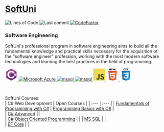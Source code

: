 # [SoftUni](https://softuni.bg/) 
![Lines of Code](https://img.shields.io/tokei/lines/github/krasipeace/SoftUni)
![Last commit](https://img.shields.io/github/last-commit/Krasipeace/SoftUni) 
[![CodeFactor](https://www.codefactor.io/repository/github/krasipeace/softuni/badge)](https://www.codefactor.io/repository/github/krasipeace/softuni)

### Software Engineering 

SoftUni's professional program in software engineering aims to build all the fundamental knowledge and practical skills necessary for the acquisition of the "software engineer" profession, working with the most modern software technologies and learning the best practices in the field of programming.

<p align="left"><a href="https://www.w3schools.com/cs/" target="_blank" rel="noreferrer"> <img src="https://raw.githubusercontent.com/devicons/devicon/master/icons/csharp/csharp-original.svg" alt="csharp" width="40" height="40"/> </a>
<a href="https://azure.microsoft.com/en-us/" target="_blank" rel="noreferrer"> <img src="https://user-images.githubusercontent.com/25181517/183911544-95ad6ba7-09bf-4040-ac44-0adafedb9616.png" alt="Microsoft Azure" width="40" height="40"/> </a>
<a href="https://www.microsoft.com/en-us/sql-server" target="_blank" rel="noreferrer"> <img src="https://www.svgrepo.com/show/303229/microsoft-sql-server-logo.svg" alt="mssql" width="40" height="40"/> </a>
<a href="https://dotnet.microsoft.com/en-us/" target="_blank" rel="noreferrer"> <img src="https://user-images.githubusercontent.com/25181517/121405754-b4f48f80-c95d-11eb-8893-fc325bde617f.png" alt="mssql" width="40" height="40"/> </a>
<a href="https://developer.mozilla.org/en-US/docs/Web/JavaScript" target="_blank" rel="noreferrer"> <img src="https://raw.githubusercontent.com/devicons/devicon/master/icons/javascript/javascript-original.svg" alt="javascript" width="40" height="40"/> </a>
<a href="https://html.spec.whatwg.org/multipage/" target="_blank" rel="noreferrer"> <img src="https://raw.githubusercontent.com/devicons/devicon/master/icons/html5/html5-original-wordmark.svg" alt="html5" width="40" height="40"/> </a>
<a href="https://www.w3schools.com/css/" target="_blank" rel="noreferrer"> <img src="https://raw.githubusercontent.com/devicons/devicon/master/icons/css3/css3-original-wordmark.svg" alt="css3" width="40" height="40"/> </a>
</p>

&nbsp;

SoftUni Courses:  
| C# Web Development | Open Courses | 
| :--- | :--- | 
| [Fundamentals of Programming with C#][2] | [Programming Basics with C#][1] |  
| [C# Advanced][3]                         | 		      |  
| [C# Object Oriented Programming][4]      |        	  | 
| [MS SQL][5]                              |              |  
| [EF Core][6]     						   |              | 



[1]: https://github.com/Krasipeace/SoftUni/blob/main/Programming%20Basics/README.md
[2]: https://github.com/Krasipeace/SoftUni/blob/main/Fundamentals/README.md
[3]: https://github.com/Krasipeace/SoftUni/blob/main/Csharp%20Advanced/README.md
[4]: https://github.com/Krasipeace/SoftUni/tree/main/Csharp%20OOP/README.md
[5]: https://github.com/Krasipeace/SoftUni/blob/main/MS%20SQL/README.md
[6]: https://github.com/Krasipeace/SoftUni/blob/main/EF%20Core/README.md